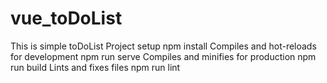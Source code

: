 # vue_toDoList
This is simple toDoList
Project setup
npm install
Compiles and hot-reloads for development
npm run serve
Compiles and minifies for production
npm run build
Lints and fixes files
npm run lint
